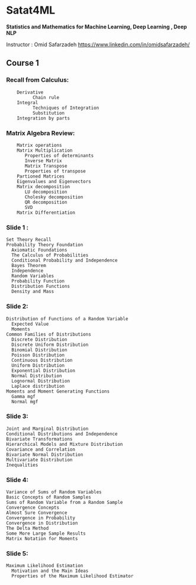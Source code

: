 # Satat4ML
**Statistics and Mathematics for Machine Learning, Deep Learning , Deep NLP**

Instructor  : Omid Safarzadeh
https://www.linkedin.com/in/omidsafarzadeh/

## Course 1
### Recall from Calculus:
        Derivative
              Chain rule
        Integral
              Techniques of Integration
              Substitution
        Integration by parts
        
### Matrix Algebra Review:

        Matrix operations
        Matrix Multiplication
           Properties of determinants
           Inverse Matrix
           Matrix Transpose
           Properties of transpose
        Partioned Matrices
        Eigenvalues and Eigenvectors
        Matrix decomposition
           LU decomposition
           Cholesky decomposition
           QR decomposition
           SVD
        Matrix Differentiation

### Slide 1 :
    Set Theory Recall
    Probability Theory Foundation
      Axiomatic Foundations
      The Calculus of Probabilities
      Conditional Probability and Independence
      Bayes Theorem
      Independence
      Random Variables
      Probability Function
      Distribution Functions
      Density and Mass

### Slide 2:
    Distribution of Functions of a Random Variable
      Expected Value
      Moments
    Common Families of Distributions
      Discrete Distribution
      Discrete Uniform Distribution
      Binomial Distribution
      Poisson Distribution
      Continuous Distribution
      Uniform Distribution
      Exponential Distribution
      Normal Distribution
      Lognormal Distribution
      Laplace distribution
    Moments and Moment Generating Functions
      Gamma mgf
      Normal mgf
    
### Slide 3:
    Joint and Marginal Distribution
    Conditional Distributions and Independence
    Bivariate Transformations
    Hierarchical Models and Mixture Distribution
    Covariance and Correlation
    Bivariate Normal Distribution
    Multivariate Distribution
    Inequalities
    
### Slide 4:
    Variance of Sums of Random Variables
    Basic Concepts of Random Samples
    Sums of Random Variable from a Random Sample
    Convergence Concepts
    Almost Sure Convergence
    Convergence in Probability
    Convergence in Distribution
    The Delta Method
    Some More Large Sample Results
    Matrix Notation for Moments

### Slide 5:
    Maximum Likelihood Estimation
      Motivation and the Main Ideas
      Properties of the Maximum Likelihood Estimator
